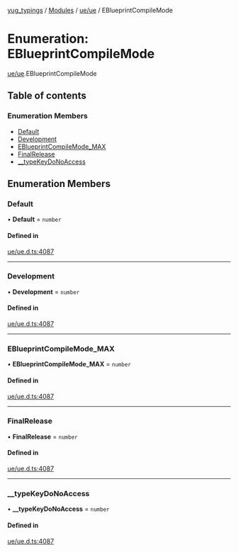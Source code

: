 [yug_typings](../README.md) / [Modules](../modules.md) / [ue/ue](../modules/ue_ue.md) / EBlueprintCompileMode

# Enumeration: EBlueprintCompileMode

[ue/ue](../modules/ue_ue.md).EBlueprintCompileMode

## Table of contents

### Enumeration Members

- [Default](ue_ue.EBlueprintCompileMode.md#default)
- [Development](ue_ue.EBlueprintCompileMode.md#development)
- [EBlueprintCompileMode\_MAX](ue_ue.EBlueprintCompileMode.md#eblueprintcompilemode_max)
- [FinalRelease](ue_ue.EBlueprintCompileMode.md#finalrelease)
- [\_\_typeKeyDoNoAccess](ue_ue.EBlueprintCompileMode.md#__typekeydonoaccess)

## Enumeration Members

### Default

• **Default** = `number`

#### Defined in

[ue/ue.d.ts:4087](https://github.com/YugMetaverse/yug_typings/blob/25cad34/ue/ue.d.ts#L4087)

___

### Development

• **Development** = `number`

#### Defined in

[ue/ue.d.ts:4087](https://github.com/YugMetaverse/yug_typings/blob/25cad34/ue/ue.d.ts#L4087)

___

### EBlueprintCompileMode\_MAX

• **EBlueprintCompileMode\_MAX** = `number`

#### Defined in

[ue/ue.d.ts:4087](https://github.com/YugMetaverse/yug_typings/blob/25cad34/ue/ue.d.ts#L4087)

___

### FinalRelease

• **FinalRelease** = `number`

#### Defined in

[ue/ue.d.ts:4087](https://github.com/YugMetaverse/yug_typings/blob/25cad34/ue/ue.d.ts#L4087)

___

### \_\_typeKeyDoNoAccess

• **\_\_typeKeyDoNoAccess** = `number`

#### Defined in

[ue/ue.d.ts:4087](https://github.com/YugMetaverse/yug_typings/blob/25cad34/ue/ue.d.ts#L4087)
